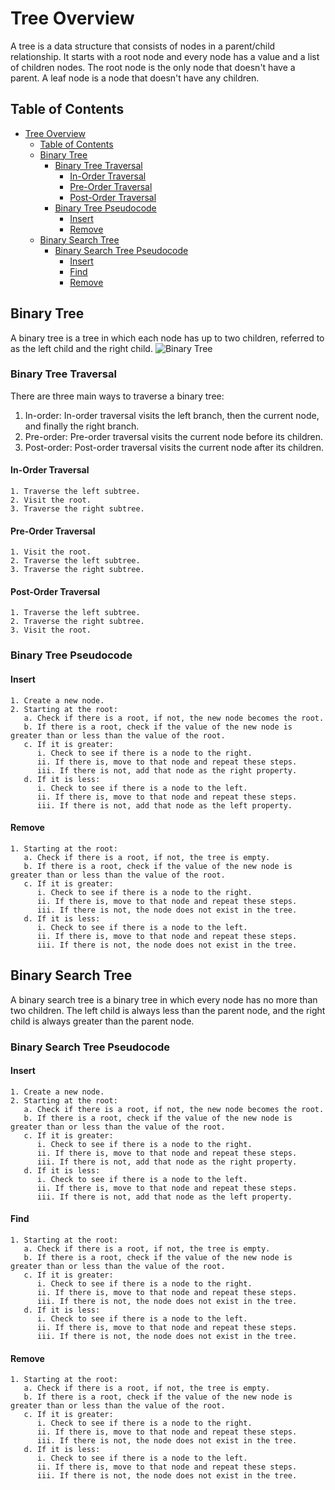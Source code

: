 # Tree Overview

A tree is a data structure that consists of nodes in a parent/child relationship. It starts with a root node and every node has a value and a list of children nodes. The root node is the only node that doesn't have a parent. A leaf node is a node that doesn't have any children.

## Table of Contents

- [Tree Overview](#tree-overview)
  - [Table of Contents](#table-of-contents)
  - [Binary Tree](#binary-tree)
    - [Binary Tree Traversal](#binary-tree-traversal)
      - [In-Order Traversal](#in-order-traversal)
      - [Pre-Order Traversal](#pre-order-traversal)
      - [Post-Order Traversal](#post-order-traversal)
    - [Binary Tree Pseudocode](#binary-tree-pseudocode)
      - [Insert](#insert)
      - [Remove](#remove)
  - [Binary Search Tree](#binary-search-tree)
    - [Binary Search Tree Pseudocode](#binary-search-tree-pseudocode)
      - [Insert](#insert-1)
      - [Find](#find)
      - [Remove](#remove-1)

## Binary Tree

A binary tree is a tree in which each node has up to two children, referred to as the left child and the right child.
![Binary Tree](https://d14b9ctw0m6fid.cloudfront.net/ugblog/wp-content/uploads/2020/09/Picture1-1.jpg)

### Binary Tree Traversal

There are three main ways to traverse a binary tree:

1. In-order: In-order traversal visits the left branch, then the current node, and finally the right branch.
2. Pre-order: Pre-order traversal visits the current node before its children.
3. Post-order: Post-order traversal visits the current node after its children.

#### In-Order Traversal

```plaintext
1. Traverse the left subtree.
2. Visit the root.
3. Traverse the right subtree.
```

#### Pre-Order Traversal

```plaintext
1. Visit the root.
2. Traverse the left subtree.
3. Traverse the right subtree.
```

#### Post-Order Traversal

```plaintext
1. Traverse the left subtree.
2. Traverse the right subtree.
3. Visit the root.
```

### Binary Tree Pseudocode

#### Insert

```plaintext
1. Create a new node.
2. Starting at the root:
   a. Check if there is a root, if not, the new node becomes the root.
   b. If there is a root, check if the value of the new node is greater than or less than the value of the root.
   c. If it is greater:
      i. Check to see if there is a node to the right.
      ii. If there is, move to that node and repeat these steps.
      iii. If there is not, add that node as the right property.
   d. If it is less:
      i. Check to see if there is a node to the left.
      ii. If there is, move to that node and repeat these steps.
      iii. If there is not, add that node as the left property.
```

#### Remove

```plaintext
1. Starting at the root:
   a. Check if there is a root, if not, the tree is empty.
   b. If there is a root, check if the value of the new node is greater than or less than the value of the root.
   c. If it is greater:
      i. Check to see if there is a node to the right.
      ii. If there is, move to that node and repeat these steps.
      iii. If there is not, the node does not exist in the tree.
   d. If it is less:
      i. Check to see if there is a node to the left.
      ii. If there is, move to that node and repeat these steps.
      iii. If there is not, the node does not exist in the tree.
```

## Binary Search Tree

A binary search tree is a binary tree in which every node has no more than two children. The left child is always less than the parent node, and the right child is always greater than the parent node.

### Binary Search Tree Pseudocode

#### Insert

```plaintext
1. Create a new node.
2. Starting at the root:
   a. Check if there is a root, if not, the new node becomes the root.
   b. If there is a root, check if the value of the new node is greater than or less than the value of the root.
   c. If it is greater:
      i. Check to see if there is a node to the right.
      ii. If there is, move to that node and repeat these steps.
      iii. If there is not, add that node as the right property.
   d. If it is less:
      i. Check to see if there is a node to the left.
      ii. If there is, move to that node and repeat these steps.
      iii. If there is not, add that node as the left property.
```

#### Find

```plaintext
1. Starting at the root:
   a. Check if there is a root, if not, the tree is empty.
   b. If there is a root, check if the value of the new node is greater than or less than the value of the root.
   c. If it is greater:
      i. Check to see if there is a node to the right.
      ii. If there is, move to that node and repeat these steps.
      iii. If there is not, the node does not exist in the tree.
   d. If it is less:
      i. Check to see if there is a node to the left.
      ii. If there is, move to that node and repeat these steps.
      iii. If there is not, the node does not exist in the tree.
```

#### Remove

```plaintext
1. Starting at the root:
   a. Check if there is a root, if not, the tree is empty.
   b. If there is a root, check if the value of the new node is greater than or less than the value of the root.
   c. If it is greater:
      i. Check to see if there is a node to the right.
      ii. If there is, move to that node and repeat these steps.
      iii. If there is not, the node does not exist in the tree.
   d. If it is less:
      i. Check to see if there is a node to the left.
      ii. If there is, move to that node and repeat these steps.
      iii. If there is not, the node does not exist in the tree.
```
